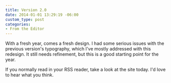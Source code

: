 ```yaml
---
title: Version 2.0
date: 2014-01-01 13:29:19 -06:00
custom_type: post
categories:
- From the Editor
---
```


With a fresh year, comes a fresh design. I had some serious issues with the previous version's typography, which I've mostly addressed with this redesign. It still needs refinement, but this is a good starting point for the year.

If you normally read in your RSS reader, take a look at the site today. I'd love to hear what you think.
